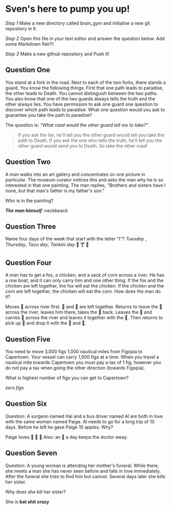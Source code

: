 # Sven's here to pump you up!

_Step 1_
Make a new directory called brain_gym and initialise a new git repository in it.

_Step 2_
Open this file in your text editor and answer the question below. Add some Markdown flair!!!

_Step 3_
Make a new github repository and Push it!

## Question One
You stand at a fork in the road. Next to each of the two forks, there stands a guard. You know the following things: First that one path leads to paradise, the other leads to Death. You cannot distinguish between the two paths. You also know that one of the two guards always tells the truth and the other always lies. You have permission to ask one guard one question to discover which path leads to paradise. What one question would you ask to guarantee you take the path to paradise?

The question is: _"What road would the other guard tell me to take?"_
> If you ask the liar, he'll tell you the other guard would tell you take the path to Death.
> If you ask the one who tells the truth, he'll tell you the other guard would send you to Death.
> So take the other road!

## Question Two
A man walks into an art gallery and concentrates on one picture in particular. The museum curator notices this and asks the man why he is so interested in that one painting. The man replies, "Brothers and sisters have I none, but that man's father is my father's son."

Who is in the painting?

***The man himself***
:neckbeard:

## Question Three
Name four days of the week that start with the letter "t"?
_Tuesday_ , _Thursday_, _Taco day_, _Tankini day_
:hamburger: :cocktail: :beer:

## Question Four
A man has to get a fox, a chicken, and a sack of corn across a river. He has a row boat, and it can only carry him and one other thing. If the fox and the chicken are left together, the fox will eat the chicken. If the chicken and the corn are left together, the chicken will eat the corn. How does the man do it?

Moves :chicken: across river first. :wolf: and :corn: are left together.
Returns to move the :wolf: across the river, leaves him there, takes the :chicken: back.
Leaves the :chicken: and carries :corn: across the river and leaves it together with the :wolf:.
Then returns to pick up :chicken: and drop it with the :wolf: and :corn:.

## Question Five

You need to move 3,000 figs 1,000 nautical miles from Figopia to Capertown. Your vessel can carry 1,000 figs at a time. When you travel a nautical mile towards Capertown you must pay a tax of 1 fig, however you do not pay a tax when going the other direction (towards Figopia).

What is highest number of figs you can get to Capertown?

_zero figs_

## Question Six

Question: A surgeon named Hal and a bus driver named Al are both in love with the same woman named Paige. Al needs to go for a long trip of 10 days. Before he left he gave Paige 10 apples. Why?

Paige loves :apple: :green_apple: :apple:
Also: an :apple: a day keeps the doctor away.

## Question Seven

Question: A young woman is attending her mother's funeral. While there, she meets a man she has never seen before and falls in love immediately. After the funeral she tries to find him but cannot. Several days later she kills her sister.

Why does she kill her sister?

She is __bat shit crazy__
